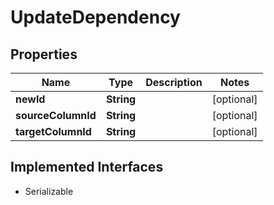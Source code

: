 

# UpdateDependency


## Properties

Name | Type | Description | Notes
------------ | ------------- | ------------- | -------------
**newId** | **String** |  |  [optional]
**sourceColumnId** | **String** |  |  [optional]
**targetColumnId** | **String** |  |  [optional]


## Implemented Interfaces

* Serializable


